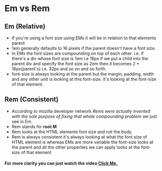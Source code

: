 # Em vs Rem 

## Em (Relative)

- If you're using a font size using EMs it will be in relation to that elements parent 
- 1em generally defaults to 16 pixels if the parent doesn't have a font size.
- In EMs the font sizes are compounding on top of each other. i.e. if there's a div whose font size is 1em i.e 16px if we put a child into the parent div and specify the font size as 2em then it becomes 2 * 16px(parent's) i.e. 32px and so on and so forth.
- font-size is always looking at the parent but the margin, padding, width and any other unit is looking at this font-size. it's looking at the font-size of that element.

## Rem (Consistent)
- According to mozilla developer network _Rems were actually invented with the sole purpose of fixing that whole compounding problem_ we just see in Em.
- Rem stands for **root M**
- Rem looks at the HTML elements font size and not the body. 
- Rem is always consistent it's always looking at what the font size of HTML element is whereas EMs are more variable the font-size looks at the parent and all the other properties we can apply looks at the font-size of that element 

#### For more clarity you can just watch the video [Click Me.](https://youtu.be/_-aDOAMmDHI)